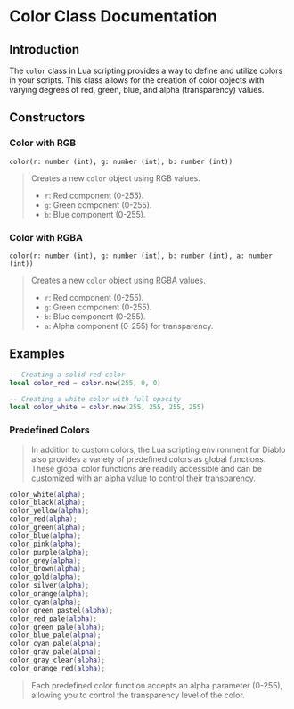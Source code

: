 # **Color Class Documentation**

## Introduction
The `color` class in Lua scripting provides a way to define and utilize colors in your scripts. This class allows for the creation of color objects with varying degrees of red, green, blue, and alpha (transparency) values.

## Constructors

### Color with RGB
`color(r: number (int), g: number (int), b: number (int))`
> Creates a new `color` object using RGB values.
> - `r`: Red component (0-255).
> - `g`: Green component (0-255).
> - `b`: Blue component (0-255).

### Color with RGBA
`color(r: number (int), g: number (int), b: number (int), a: number (int))`
> Creates a new `color` object using RGBA values.
> - `r`: Red component (0-255).
> - `g`: Green component (0-255).
> - `b`: Blue component (0-255).
> - `a`: Alpha component (0-255) for transparency.

## Examples

```lua
-- Creating a solid red color
local color_red = color.new(255, 0, 0)

-- Creating a white color with full opacity
local color_white = color.new(255, 255, 255, 255)
```

### Predefined Colors
> In addition to custom colors, the Lua scripting environment for Diablo also provides a variety of predefined colors as global functions. These global color functions are readily accessible and can be customized with an alpha value to control their transparency.

```lua
color_white(alpha);
color_black(alpha);
color_yellow(alpha);
color_red(alpha);
color_green(alpha);
color_blue(alpha);
color_pink(alpha);
color_purple(alpha);
color_grey(alpha);
color_brown(alpha);
color_gold(alpha);
color_silver(alpha);
color_orange(alpha);
color_cyan(alpha);
color_green_pastel(alpha);
color_red_pale(alpha);
color_green_pale(alpha);
color_blue_pale(alpha);
color_cyan_pale(alpha);
color_gray_pale(alpha);
color_gray_clear(alpha);
color_orange_red(alpha);
```

> Each predefined color function accepts an alpha parameter (0-255), allowing you to control the transparency level of the color.